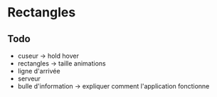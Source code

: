 # Rectangles

## Todo

- cuseur -> hold hover
- rectangles -> taille animations
- ligne d'arrivée
- serveur
- bulle d'information -> expliquer comment l'application fonctionne

